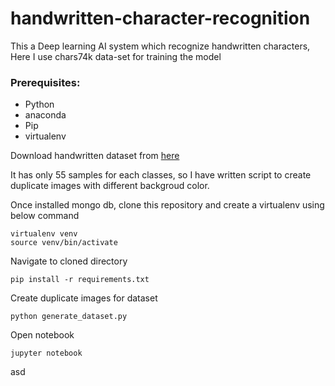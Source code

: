 # handwritten-character-recognition
This a Deep learning AI system which recognize handwritten characters, Here I use chars74k data-set for training the model

### Prerequisites:

- Python
- anaconda
- Pip
- virtualenv

Download handwritten dataset from [here](http://www.ee.surrey.ac.uk/CVSSP/demos/chars74k/EnglishHnd.tgz)

It has only 55 samples for each classes, so I have written script to create duplicate images with different backgroud color. 

Once installed mongo db, clone this repository and create a virtualenv using below command
```
virtualenv venv
source venv/bin/activate
```
Navigate to cloned directory
```
pip install -r requirements.txt
```

Create duplicate images for dataset
```
python generate_dataset.py
```

Open notebook
```
jupyter notebook
```


asd
